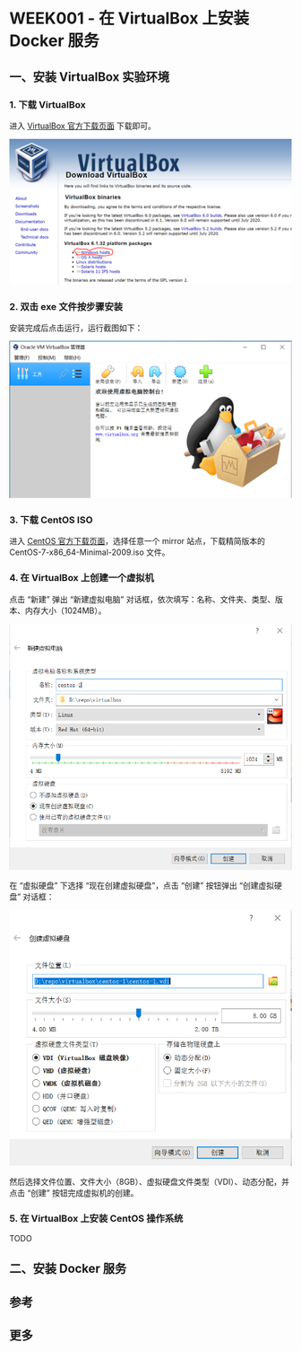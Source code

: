 # WEEK001 - 在 VirtualBox 上安装 Docker 服务

## 一、安装 VirtualBox 实验环境

### 1. 下载 VirtualBox

进入 [VirtualBox 官方下载页面](https://www.virtualbox.org/wiki/Downloads) 下载即可。

![](./images/virtualbox-website.png)

### 2. 双击 exe 文件按步骤安装

安装完成后点击运行，运行截图如下：

![](./images/virtualbox-install-done.png)

### 3. 下载 CentOS ISO

进入 [CentOS 官方下载页面](http://isoredirect.centos.org/centos/7/isos/x86_64/)，选择任意一个 mirror 站点，下载精简版本的 CentOS-7-x86_64-Minimal-2009.iso 文件。

### 4. 在 VirtualBox 上创建一个虚拟机

点击 “新建” 弹出 “新建虚拟电脑” 对话框，依次填写：名称、文件夹、类型、版本、内存大小（1024MB）。

![](./images/create-virtual-machine.png)

在 “虚拟硬盘” 下选择 “现在创建虚拟硬盘”，点击 “创建” 按钮弹出 “创建虚拟硬盘” 对话框：

![](./images/create-vdi.png)

然后选择文件位置、文件大小（8GB）、虚拟硬盘文件类型（VDI）、动态分配，并点击 “创建” 按钮完成虚拟机的创建。

### 5. 在 VirtualBox 上安装 CentOS 操作系统

TODO

## 二、安装 Docker 服务

## 参考

## 更多
